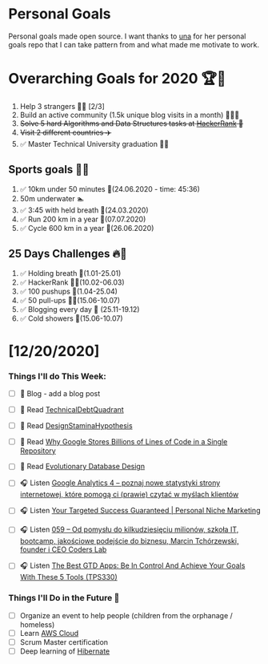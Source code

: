 Personal Goals
==============
Personal goals made open source. I want thanks to [una](https://github.com/una/personal-goals) for her personal goals repo that I can take pattern from and what made me motivate to work. 

# Overarching Goals for 2020 🏆🥇
1. Help 3 strangers 🧚‍♂️ [2/3]
2. Build an active community (1.5k unique blog visits in a month) 🧑‍🤝‍🧑
3. ~~Solve 5 hard Algorithms and Data Structures tasks at [HackerRank](https://www.hackerrank.com/) 💙~~
4. ~~Visit 2 different countries ✈️~~
5. ✅ Master Technical University graduation 👨‍🎓

## Sports goals 💪🥈
1. ✅ 10km under 50 minutes 👟(24.06.2020 - time: 45:36)
2. 50m underwater 🏊
3. ✅ 3:45 with held breath 🧘(24.03.2020)
4. ✅ Run 200 km in a year 🏃(07.07.2020)
5. ✅ Cycle 600 km in a year 🚴(26.06.2020)

## 25 Days Challenges 🔥🥉
1. ✅ Holding breath 🧘(1.01-25.01)
2. ✅ HackerRank 👨‍💻(10.02-06.03)
3. ✅ 100 pushups 🙇(1.04-25.04)
4. ✅ 50 pull-ups 🏋️‍♂️(15.06-10.07)
5. ✅ Blogging every day 📝 (25.11-19.12)
6. ✅ Cold showers 🚿(15.06-10.07)

# [12/20/2020]

### Things I'll do This Week:

- [ ] 📝 Blog - add a blog post
- [ ] 📗 Read [TechnicalDebtQuadrant](https://martinfowler.com/bliki/TechnicalDebtQuadrant.html)
- [ ] 📗 Read [DesignStaminaHypothesis](https://martinfowler.com/bliki/DesignStaminaHypothesis.html)
- [ ] 📗 Read [Why Google Stores Billions of Lines of Code in a Single Repository](https://dl.acm.org/doi/pdf/10.1145/2854146)
- [ ] 📗 Read [Evolutionary Database Design](https://martinfowler.com/articles/evodb.html)
- [ ] 🎧 Listen [Google Analytics 4 – poznaj nowe statystyki strony internetowej, które pomogą ci (prawie) czytać w myślach klientów](https://malawielkafirma.pl/nowe-google-analytics-4/)
- [ ] 🎧 Listen [Your Targeted Success Guaranteed | Personal Niche Marketing](https://youtu.be/MfroBUYpbYo)
- [ ] 🎧 Listen [059 – Od pomysłu do kilkudziesięciu milionów, szkoła IT, bootcamp, jakościowe podejście do biznesu, Marcin Tchórzewski, founder i CEO Coders Lab](https://piotrbucki.pl/059)
- [ ] 🎧 Listen [The Best GTD Apps: Be In Control And Achieve Your Goals With These 5 Tools (TPS330)](https://www.asianefficiency.com/podcasts/330-best-gtd-apps/)


### Things I'll Do in the Future 🏅
- [ ] Organize an event to help people (children from the orphanage / homeless)
- [ ] Learn [AWS Cloud](https://www.youtube.com/user/Nephaste20/featured)
- [ ] Scrum Master certification
- [ ] Deep learning of [Hibernate](https://docs.jboss.org/hibernate/orm/5.4/userguide/html_single/Hibernate_User_Guide.html)
